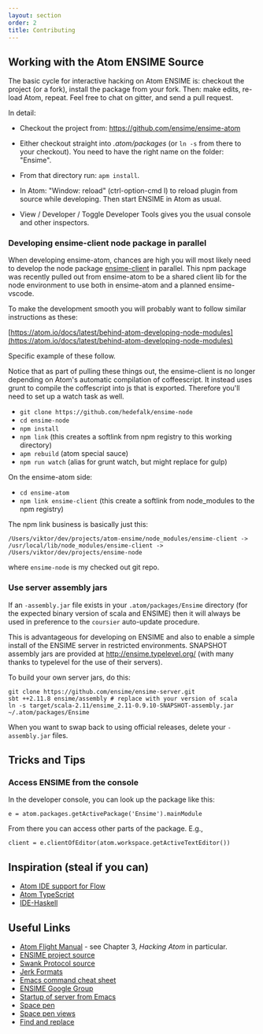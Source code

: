```yaml
---
layout: section
order: 2
title: Contributing
---
```


## Working with the Atom ENSIME Source

The basic cycle for interactive hacking on Atom ENSIME is: checkout the project (or a fork), install the package from your fork. Then: make edits, re-load Atom, repeat. Feel free to chat on gitter, and send a pull request.

In detail:

- Checkout the project from: https://github.com/ensime/ensime-atom

- Either checkout straight into _.atom/packages_ (or `ln -s` from there to your checkout). You need to have the right name on the folder: "Ensime".

- From that directory run: `apm install`.

- In Atom: "Window: reload" (ctrl-option-cmd l) to reload plugin from source while developing.  Then start ENSIME in Atom as usual.

- View / Developer / Toggle Developer Tools gives you the usual console and other inspectors.


### Developing ensime-client node package in parallel

When developing ensime-atom, chances are high you will most likely need to develop the node package [ensime-client](https://www.npmjs.com/package/ensime-client) in parallel. This npm package was recently pulled out from ensime-atom to be a shared client lib for the node environment to use both in ensime-atom and a planned ensime-vscode.

To make the development smooth you will probably want to follow similar instructions as these:

[https://atom.io/docs/latest/behind-atom-developing-node-modules](https://atom.io/docs/latest/behind-atom-developing-node-modules)

Specific example of these follow.

Notice that as part of pulling these things out, the ensime-client is no longer depending on Atom's automatic compilation of coffeescript. It instead uses grunt to compile the coffescript into js that is exported. Therefore you'll need to set up a watch task as well.

- `git clone https://github.com/hedefalk/ensime-node`
- `cd ensime-node`
- `npm install`
- `npm link` (this creates a softlink from npm registry to this working directory)
- `apm rebuild` (atom special sauce)
- `npm run watch` (alias for grunt watch, but might replace for gulp) 

On the ensime-atom side:

- `cd ensime-atom`
- `npm link ensime-client` (this create a softlink from node_modules to the npm registry)

The npm link business is basically just this:
```
/Users/viktor/dev/projects/atom-ensime/node_modules/ensime-client -> /usr/local/lib/node_modules/ensime-client -> /Users/viktor/dev/projects/ensime-node
```

where `ensime-node` is my checked out git repo.


### Use server assembly jars

If an `-assembly.jar` file exists in your `.atom/packages/Ensime` directory (for the expected binary version of scala and ENSIME) then it will always be used in preference to the `coursier` auto-update procedure.

This is advantageous for developing on ENSIME and also to enable a simple install of the ENSIME server in restricted environments. SNAPSHOT assembly jars are provided at http://ensime.typelevel.org/ (with many thanks to typelevel for the use of their servers).

To build your own server jars, do this:

```
git clone https://github.com/ensime/ensime-server.git
sbt ++2.11.8 ensime/assembly # replace with your version of scala
ln -s target/scala-2.11/ensime_2.11-0.9.10-SNAPSHOT-assembly.jar ~/.atom/packages/Ensime
```

When you want to swap back to using official releases, delete your `-assembly.jar` files.


## Tricks and Tips

### Access ENSIME from the console

In the developer console, you can look up the package like this:

```
e = atom.packages.getActivePackage('Ensime').mainModule
```

From there you can access other parts of the package. E.g.,

```
client = e.clientOfEditor(atom.workspace.getActiveTextEditor())
```


## Inspiration (steal if you can)

- [Atom IDE support for Flow](https://github.com/lukehoban/atom-ide-flow/)
- [Atom TypeScript](https://github.com/TypeStrong/atom-typescript/)
- [IDE-Haskell](https://github.com/atom-haskell/ide-haskell)

## Useful Links

- [Atom Flight Manual](https://atom.io/docs) - see Chapter 3, _Hacking Atom_ in particular.
- [ENSIME project source](https://github.com/ensime/)
- [Swank Protocol source](https://github.com/ensime/ensime-server/blob/2.0/protocol-swanky/src/main/scala/org/ensime/server/protocol/swank/SwankFormats.scala)
- [Jerk Formats](https://github.com/ensime/ensime-server/blob/2.0/protocol-jerky/src/main/scala/org/ensime/jerky/JerkyFormats.scala)
- [Emacs command cheat sheet](editors/emacs/cheat_sheet/)
- [ENSIME Google Group](https://groups.google.com/forum/#!forum/ensime)
- [Startup of server from Emacs](https://github.com/ensime/ensime-emacs/blob/master/ensime-startup.el)
- [Space pen]( https://github.com/atom/space-pen/blob/master/src/space-pen.coffee)
- [Space pen views]( https://github.com/atom/atom-space-pen-views/blob/master/src/scroll-view.coffee)
- [Find and replace](https://github.com/atom/find-and-replace/blob/master/lib/project/results-pane.coffee)
